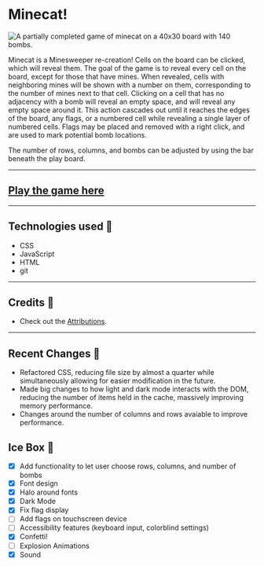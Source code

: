 # Minecat!

![A partially completed game of minecat on a 40x30 board with 140 bombs.](https://minecat.davidstinson.dev/assets/images/minecat.jpeg)

Minecat is a Minesweeper re-creation! Cells on the board can be clicked, which will reveal them. The goal of the game is to reveal every cell on the board, except for those that have mines. When revealed, cells with neighboring mines will be shown with a number on them, corresponding to the number of mines next to that cell. Clicking on a cell that has no adjacency with a bomb will reveal an empty space, and will reveal any empty space around it. This action cascades out until it reaches the edges of the board, any flags, or a numbered cell while revealing a single layer of numbered cells. Flags may be placed and removed with a right click, and are used to mark potential bomb locations.

The number of rows, columns, and bombs can be adjusted by using the bar beneath the play board.

---

## [Play the game here](https://minecat.davidstinson.dev)

---

## Technologies used 💾

- CSS
- JavaScript
- HTML
- git

---

## Credits 🙌

- Check out the [Attributions](https://github.com/DavidStinson/minecat/blob/main/Attributations.md).

---

## Recent Changes 🧹

- Refactored CSS, reducing file size by almost a quarter while simultaneously allowing for easier modification in the future.
- Made big changes to how light and dark mode interacts with the DOM, reducing the number of items held in the cache, massively improving memory performance.
- Changes around the number of columns and rows avaiable to improve performance.

## Ice Box 🧊

- [x] Add functionality to let user choose rows, columns, and number of bombs
- [x] Font design
- [x] Halo around fonts
- [x] Dark Mode
- [x] Fix flag display
- [ ] Add flags on touchscreen device
- [ ] Accessibility features (keyboard input, colorblind settings)
- [x] Confetti!
- [ ] Explosion Animations
- [x] Sound
